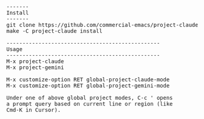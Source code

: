 <pre>
-------
Install
-------
git clone https://github.com/commercial-emacs/project-claude.git
make -C project-claude install

------------------------------------------------
Usage
------------------------------------------------
M-x project-claude
M-x project-gemini

M-x customize-option RET global-project-claude-mode
M-x customize-option RET global-project-gemini-mode

Under one of above global project modes, C-c ' opens
a prompt query based on current line or region (like
Cmd-K in Cursor).
</pre>
